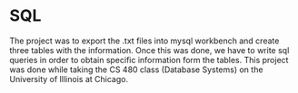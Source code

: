 # SQL
The project was to export the .txt files into mysql workbench and create three tables with the information. 
Once this was done, we have to write sql queries in order to obtain specific information form the tables.
This project was done while taking the CS 480 class (Database Systems) on the University of Illinois at Chicago.
